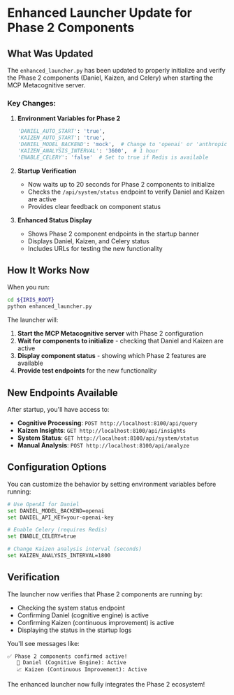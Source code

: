 # Enhanced Launcher Update for Phase 2 Components

## What Was Updated

The `enhanced_launcher.py` has been updated to properly initialize and verify the Phase 2 components (Daniel, Kaizen, and Celery) when starting the MCP Metacognitive server.

### Key Changes:

1. **Environment Variables for Phase 2**
   ```python
   'DANIEL_AUTO_START': 'true',
   'KAIZEN_AUTO_START': 'true', 
   'DANIEL_MODEL_BACKEND': 'mock',  # Change to 'openai' or 'anthropic' with API keys
   'KAIZEN_ANALYSIS_INTERVAL': '3600',  # 1 hour
   'ENABLE_CELERY': 'false'  # Set to true if Redis is available
   ```

2. **Startup Verification**
   - Now waits up to 20 seconds for Phase 2 components to initialize
   - Checks the `/api/system/status` endpoint to verify Daniel and Kaizen are active
   - Provides clear feedback on component status

3. **Enhanced Status Display**
   - Shows Phase 2 component endpoints in the startup banner
   - Displays Daniel, Kaizen, and Celery status
   - Includes URLs for testing the new functionality

## How It Works Now

When you run:
```bash
cd ${IRIS_ROOT}
python enhanced_launcher.py
```

The launcher will:

1. **Start the MCP Metacognitive server** with Phase 2 configuration
2. **Wait for components to initialize** - checking that Daniel and Kaizen are active
3. **Display component status** - showing which Phase 2 features are available
4. **Provide test endpoints** for the new functionality

## New Endpoints Available

After startup, you'll have access to:

- **Cognitive Processing**: `POST http://localhost:8100/api/query`
- **Kaizen Insights**: `GET http://localhost:8100/api/insights`
- **System Status**: `GET http://localhost:8100/api/system/status`
- **Manual Analysis**: `POST http://localhost:8100/api/analyze`

## Configuration Options

You can customize the behavior by setting environment variables before running:

```bash
# Use OpenAI for Daniel
set DANIEL_MODEL_BACKEND=openai
set DANIEL_API_KEY=your-openai-key

# Enable Celery (requires Redis)
set ENABLE_CELERY=true

# Change Kaizen analysis interval (seconds)
set KAIZEN_ANALYSIS_INTERVAL=1800
```

## Verification

The launcher now verifies that Phase 2 components are running by:
- Checking the system status endpoint
- Confirming Daniel (cognitive engine) is active
- Confirming Kaizen (continuous improvement) is active
- Displaying the status in the startup logs

You'll see messages like:
```
✅ Phase 2 components confirmed active!
   🧠 Daniel (Cognitive Engine): Active
   📈 Kaizen (Continuous Improvement): Active
```

The enhanced launcher now fully integrates the Phase 2 ecosystem!

